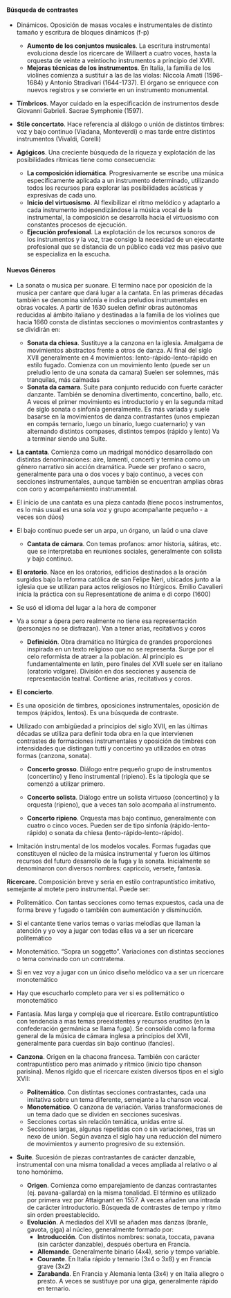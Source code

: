 #### Búsqueda de contrastes
- Dinámicos. Oposición de masas vocales e instrumentales de distinto tamaño y escritura de bloques dinámicos (f-p)
	- **Aumento de los conjuntos musicales**. La escritura instrumental evoluciona desde los ricercare de Willaert a cuatro voces, hasta la orquesta de veinte a veintiocho instrumentos a principio del XVIII.
	- **Mejoras técnicas de los instrumentos**. En Italia, la familia de los violines comienza a sustituir a las de las violas: Niccola Amati (1596- 1684) y Antonio Stradivari (1644-1737). El órgano se enriquece con nuevos registros y se convierte en un instrumento monumental.

- **Tímbricos**. Mayor cuidado en la especificación de instrumentos desde Giovanni Gabrieli. Sacrae Symphonie (1597).
  
- **Stile concertato**. Hace referencia al diálogo o unión de distintos timbres: voz y bajo continuo (Viadana, Monteverdi) o mas tarde entre distintos instrumentos (Vivaldi, Corelli)

- **Agógicos**. Una creciente búsqueda de la riqueza y explotación de las posibilidades rítmicas tiene como consecuencia:
	- **La composición idiomática**. Progresivamente se escribe una música específicamente aplicada a un instrumento determinado, utilizando todos los recursos para explorar las posibilidades acústicas y expresivas de cada uno.
	- **Inicio del virtuosismo**. Al flexibilizar el ritmo melódico y adaptarlo a cada instrumento independizándose la música vocal de la instrumental, la composición se desarrolla hacia el virtuosismo con constantes procesos de ejecución.
	- **Ejecución profesional**. La explotación de los recursos sonoros de los instrumentos y la voz, trae consigo la necesidad de un ejecutante profesional que se distancia de un público cada vez mas pasivo que se especializa en la escucha.

#### Nuevos Géneros
- La sonata o musica per suonare. El termino nace por oposición de la musica per cantare que dará lugar a la cantata. En las primeras décadas también se denomina sinfonía e indica preludios instrumentales en obras vocales. A partir de 1630 suelen definir obras autónomas reducidas al ámbito italiano y destinadas a la familia de los violines que hacia 1660 consta de distintas secciones o movimientos contrastantes y se dividirán en:
	- **Sonata da chiesa**. Sustituye a la canzona en la iglesia. Amalgama de movimientos abstractos frente a otros de danza. Al final del siglo XVII generalmente en 4 movimientos: lento-rápido-lento-rápido en estilo fugado. Comienza con un movimiento lento (puede ser un preludio lento de una sonata da camara) Suelen ser solemnes, más tranquilas, más calmadas
	- **Sonata da camara**. Suite para conjunto reducido con fuerte carácter danzante. También se denomina divertimento, concertino, ballo, etc. A veces el primer movimiento es introductorio y en la segunda mitad de siglo sonata o sinfonía generalmente.  Es más variada y suele basarse en la movimientos de danza contrastantes (unos empiezan en compás ternario, luego un binario, luego cuaternario) y van alternando distintos compases, distintos tempos (rápido y lento) Va a terminar siendo una Suite.

- **La cantata**. Comienza como un madrigal monódico desarrollado con distintas denominaciones: aire, lamenti, concerti y termina como un género narrativo sin acción dramática. Puede ser profano o sacro, generalmente para una o dos voces y bajo continuo, a veces con secciones instrumentales, aunque también se encuentran amplias obras con coro y acompañamiento instrumental.
- El inicio de una cantata es una pieza cantada (tiene pocos instrumentos, es lo más usual es una sola voz y grupo acompañante pequeño - a veces son dúos)
- El bajo continuo puede ser un arpa, un órgano, un laúd o una clave

	- **Cantata de cámara**. Con temas profanos: amor historia, sátiras, etc. que se interpretaba en reuniones sociales, generalmente con solista y bajo continuo.

- **El oratorio**. Nace en los oratorios, edificios destinados a la oración surgidos bajo la reforma católica de san Felipe Neri, ubicados junto a la iglesia que se utilizan para actos religiosos no litúrgicos. Emilio Cavalieri inicia la práctica con su Representatione de anima e di corpo (1600)
- Se usó el idioma del lugar a la hora de componer  
- Va a sonar a ópera pero realmente no tiene esa representación (personajes no se disfrazan). Van a tener arias, recitativos y coros 

	- **Definición**. Obra dramática no litúrgica de grandes proporciones inspirada en un texto religioso que no se representa. Surge por el celo reformista de atraer a la población. Al principio es fundamentalmente en latín, pero finales del XVII suele ser en italiano (oratorio volgare). División en dos secciones y ausencia de representación teatral. Contiene arias, recitativos y coros.

- **El concierto**.
- Es una oposición de timbres, oposiciones instrumentales, oposición de tempos (rápidos, lentos). Es una búsqueda de contraste.
   
- Utilizado con ambigüedad a principios del siglo XVII, en las últimas décadas se utiliza para definir toda obra en la que intervienen contrastes de formaciones instrumentales y oposición de timbres con intensidades que distingan tutti y concertino ya utilizados en otras formas (canzona, sonata).
  
	- **Concerto grosso**. Diálogo entre pequeño grupo de instrumentos (concertino) y lleno instrumental (ripieno). Es la tipología que se comenzó a utilizar primero.
	  
	- **Concerto solista**. Diálogo entre un solista virtuoso (concertino) y la orquesta (ripieno), que a veces tan solo acompaña al instrumento.
	  
	- **Concerto ripieno**. Orquesta mas bajo continuo, generalmente con cuatro o cinco voces. Pueden ser de tipo sinfonía (rápido-lento-rápido) o sonata da chiesa (lento-rápido-lento-rápido).

- Imitación instrumental de los modelos vocales. Formas fugadas que constituyen el núcleo de la música instrumental y fueron los últimos recursos del futuro desarrollo de la fuga y la sonata. Inicialmente se denominaron con diversos nombres: capriccio, versete, fantasía.

**Ricercare.** Composición breve y seria en estilo contrapuntístico imitativo, semejante al motete pero instrumental. Puede ser:

- Politemático. Con tantas secciones como temas expuestos, cada una de forma breve y fugado o también con aumentación y disminución. 
- Si el cantante tiene varios temas o varias melodías que llaman la atención y yo voy a jugar con todas ellas va a ser un ricercare politemático
    
- Monotemático. “Sopra un soggetto”. Variaciones con distintas secciones o tema convinado con un contratema. 
- Si en vez voy a jugar con un único diseño melódico va a ser un ricercare monotemático
- Hay que escucharlo completo para ver si es politemático o monotemático

- Fantasía. Mas larga y compleja que el ricercare. Estilo contrapuntístico con tendencia a mas temas preexistentes y recursos eruditos (en la confederación germánica se llama fuga). Se consolida como la forma general de la música de cámara inglesa a principios del XVII, generalmente para cuerdas sin bajo continuo (fancies).

- **Canzona**. Origen en la chacona francesa. También con carácter contrapuntístico pero mas animado y rítmico (inicio tipo chanson parisina). Menos rígido que el ricercare existen diversos tipos en el siglo XVII:
  
	- **Politemático**. Con distintas secciones contrastantes, cada una imitativa sobre un tema diferente, semejante a la chanson vocal.
	- **Monotemático**. O canzona de variación. Varias transformaciones de un tema dado que se dividen en secciones sucesivas.
	- Secciones cortas sin relación temática, unidas entre sí.
	- Secciones largas, algunas repetidas con o sin variaciones, tras un nexo de unión. Según avanza el siglo hay una reducción del número de movimientos y aumento progresivo de su extensión.

- **Suite**. Sucesión de piezas contrastantes de carácter danzable, instrumental con una misma tonalidad a veces ampliada al relativo o al tono homónimo.

	- **Origen**. Comienza como emparejamiento de danzas contrastantes (ej. pavana-gallarda) en la misma tonalidad. El término es utilizado por primera vez por Attaignant en 1557. A veces añaden una intrada de carácter introductorio. Búsqueda de contrastes de tempo y ritmo sin orden preestablecido.
	- **Evolución**. A mediados del XVII se añaden mas danzas (branle, gavota, giga) al núcleo, generalmente formado por:
		- **Introducción**. Con distintos nombres: sonata, toccata, pavana (sin carácter danzable), después obertura en Francia.
		- **Allemande**. Generalmente binario (4x4), serio y tempo variable.
		- **Courante**. En Italia rápido y ternario (3x4 o 3x8) y en Francia grave (3x2)
		- **Zarabanda**. En Francia y Alemania lenta (3x4) y en Italia allegro o presto. A veces se sustituye por una giga, generalmente rápido en ternario.